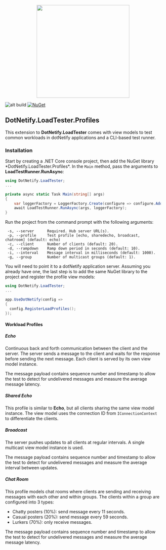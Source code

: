 <p align="center"><img width="300px" src="http://dotnetify.net/content/images/dotnetify-logo.png"></p>

![alt build](https://github.com/dsuryd/dotNetify-LoadTester.Profiles/actions/workflows/build.yml/badge.svg)
[![NuGet](https://img.shields.io/nuget/v/DotNetify.LoadTester.Profiles.svg?style=flat-square)](https://www.nuget.org/packages/DotNetify.LoadTester.Profiles/)

## DotNetify.LoadTester.Profiles

This extension to **DotNetify.LoadTester** comes with view models to test common workloads in dotNetify applications and a CLI-based test runner.

### Installation

Start by creating a .NET Core console project, then add the NuGet library \*DotNetify.LoadTester.Profiles\*. In the `Main` method, pass the arguments to **LoadTestRunner.RunAsync**:

```csharp
using DotNetify.LoadTester;
...

private async static Task Main(string[] args)
{
    var loggerFactory = LoggerFactory.Create(configure => configure.AddConsole());
    await LoadTestRunner.RunAsync(args, loggerFactory);
}
```

Run the project from the command prompt with the following arguments:

```
 -s, --server      Required. Hub server URL(s).
 -p, --profile     Test profile [echo, sharedecho, broadcast, chatroom] (default: echo)
 -c, --client      Number of clients (default: 20).
 -d, --rampdown    Ramp down period in seconds (default: 10).
 -i, --interval    Message interval in milliseconds (default: 1000).
 -g, --group       Number of multicast groups (default: 1).
```

You will need to point it to a dotNetify application server. Assuming you already have one, the last step is to add the same NuGet library to the project and register the profile view models:

```csharp
using DotNetify.LoadTester;
...

app.UseDotNetify(config =>
{
  config.RegisterLoadProfiles();
});
```

#### Workload Profiles

##### Echo

Continuous back and forth communication between the client and the server. The server sends a message to the client and waits for the response before sending the next message. Each client is served by its own view model instance.

The message payload contains sequence number and timestamp to allow the test to detect for undelivered messages and measure the average message latency.

##### Shared Echo

This profile is similar to **Echo**, but all clients sharing the same view model instance. The view model uses the connection ID from `IConnectionContext` to differentiate the clients.

##### Broadcast

The server pushes updates to all clients at regular intervals. A single multicast view model instance is used.

The message payload contains sequence number and timestamp to allow the test to detect for undelivered messages and measure the average interval between updates.

##### Chat Room

This profile models chat rooms where clients are sending and receiving messages with each other and within groups. The clients within a group are configured into 3 types:

- Chatty posters (10%): send message every 11 seconds.
- Casual posters (20%): send message every 59 seconds.
- Lurkers (70%): only receive messages.

The message payload contains sequence number and timestamp to allow the test to detect for undelivered messages and measure the average message latency.

 
